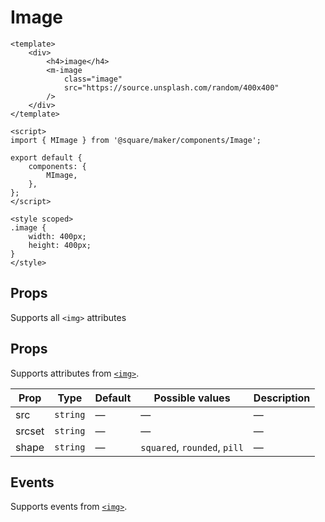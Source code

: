 # Image

```vue
<template>
	<div>
		<h4>image</h4>
		<m-image
			class="image"
			src="https://source.unsplash.com/random/400x400"
		/>
	</div>
</template>

<script>
import { MImage } from '@square/maker/components/Image';

export default {
	components: {
		MImage,
	},
};
</script>

<style scoped>
.image {
	width: 400px;
	height: 400px;
}
</style>
```

## Props
Supports all `<img>` attributes

<!-- api-tables:start -->
## Props

Supports attributes from [`<img>`](https://developer.mozilla.org/en-US/docs/Web/HTML/Element/img).

| Prop   | Type     | Default | Possible values              | Description |
| ------ | -------- | ------- | ---------------------------- | ----------- |
| src    | `string` | —       | —                            | —           |
| srcset | `string` | —       | —                            | —           |
| shape  | `string` | —       | `squared`, `rounded`, `pill` | —           |


## Events

Supports events from [`<img>`](https://developer.mozilla.org/en-US/docs/Web/HTML/Element/img).
<!-- api-tables:end -->
